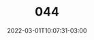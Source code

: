 ---
title: "044"
date: 2022-03-01T10:07:31-03:00
draft: false
autorias: ["Gulherme Vieira"]
plataformas: ["Processing", "Python"]
descricao: "Sobreposições de imagens aleatórias do site Unsplash para cada valor da contagem."
autorias_url: ["https://guilhermevieira.info"]
url: "/formas/044"
---